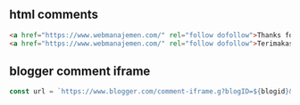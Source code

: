 ## html comments
```html
<a href="https://www.webmanajemen.com/" rel="follow dofollow">Thanks for sharing</a>
<a href="https://www.webmanajemen.com/" rel="follow dofollow">Terimakasih sudah berbagi</a>
```

## blogger comment iframe
```js
const url = `https://www.blogger.com/comment-iframe.g?blogID=${blogid}&postID=${postid}`;
```
